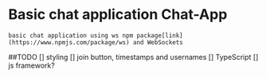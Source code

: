 # Basic chat application Chat-App
    basic chat application using ws npm package[link](https://www.npmjs.com/package/ws) and WebSockets

##TODO
[] styling
[] join button, timestamps and usernames
[] TypeScript
[] js framework?
